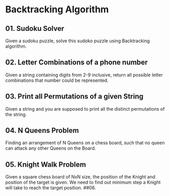 # Backtracking Algorithm
## 01. Sudoku Solver
Given a sudoku puzzle, solve this sudoko puzzle using Backtracking algorithm.
## 02. Letter Combinations of a phone number
Given a string containing digits from 2-9 inclusive, return all possible letter combinations that number could be represented.
## 03. Print all Permutations of a given String
Given a string and you are supposed to print all the distinct permutations of the string.
## 04. N Queens Problem
Finding an arrangement of N Queens on a chess board, such that no queen can attack any other Queens on the Board. 
## 05. Knight Walk Problem
Given a square chess board of NxN size, the position of the Knight and position of the target is given.
We need to find out minimum step a Knight will take to reach the target position. 
##06. 